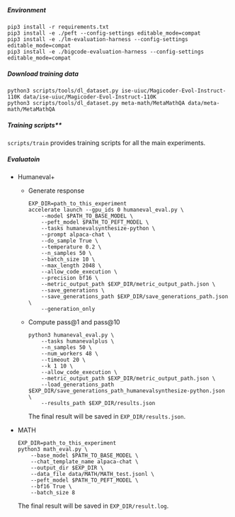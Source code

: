 ##### Environment

```shell
pip3 install -r requirements.txt
pip3 install -e ./peft --config-settings editable_mode=compat
pip3 install -e ./lm-evaluation-harness --config-settings editable_mode=compat
pip3 install -e ./bigcode-evaluation-harness --config-settings editable_mode=compat

```



##### Download training data

```shell
python3 scripts/tools/dl_dataset.py ise-uiuc/Magicoder-Evol-Instruct-110K data/ise-uiuc/Magicoder-Evol-Instruct-110K
python3 scripts/tools/dl_dataset.py meta-math/MetaMathQA data/meta-math/MetaMathQA
```



##### Training scripts**

 `scripts/train` provides training scripts for all the main experiments.



##### Evaluatoin

* Humaneval+

  * Generate response

    ```shell
    EXP_DIR=path_to_this_experiment
    accelerate launch --gpu_ids 0 humaneval_eval.py \
        --model $PATH_TO_BASE_MODEL \
        --peft_model $PATH_TO_PEFT_MODEL \
        --tasks humanevalsynthesize-python \
        --prompt alpaca-chat \
        --do_sample True \
        --temperature 0.2 \
        --n_samples 50 \
        --batch_size 10 \
        --max_length 2048 \
        --allow_code_execution \
        --precision bf16 \
        --metric_output_path $EXP_DIR/metric_output_path.json \
        --save_generations \
        --save_generations_path $EXP_DIR/save_generations_path.json \
        --generation_only
    ```

  * Compute pass@1 and pass@10

    ```shell
    python3 humaneval_eval.py \
        --tasks humanevalplus \
        --n_samples 50 \
        --num_workers 48 \
        --timeout 20 \
        --k 1 10 \
        --allow_code_execution \
        --metric_output_path $EXP_DIR/metric_output_path.json \
        --load_generations_path $EXP_DIR/save_generations_path_humanevalsynthesize-python.json \
        --results_path $EXP_DIR/results.json
    ```

    The final result will be saved in `EXP_DIR/results.json`.

* MATH

  ```SHELL
  EXP_DIR=path_to_this_experiment
  python3 math_eval.py \
      --base_model $PATH_TO_BASE_MODEL \
      --chat_template_name alpaca-chat \
      --output_dir $EXP_DIR \
      --data_file data/MATH/MATH_test.jsonl \
      --peft_model $PATH_TO_PEFT_MODEL \
      --bf16 True \
      --batch_size 8
  ```

  The final result will be saved in `EXP_DIR/result.log`.	
